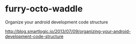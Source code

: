 # furry-octo-waddle
Organize your android development code structure

http://blog.smartlogic.io/2013/07/09/organizing-your-android-development-code-structure
